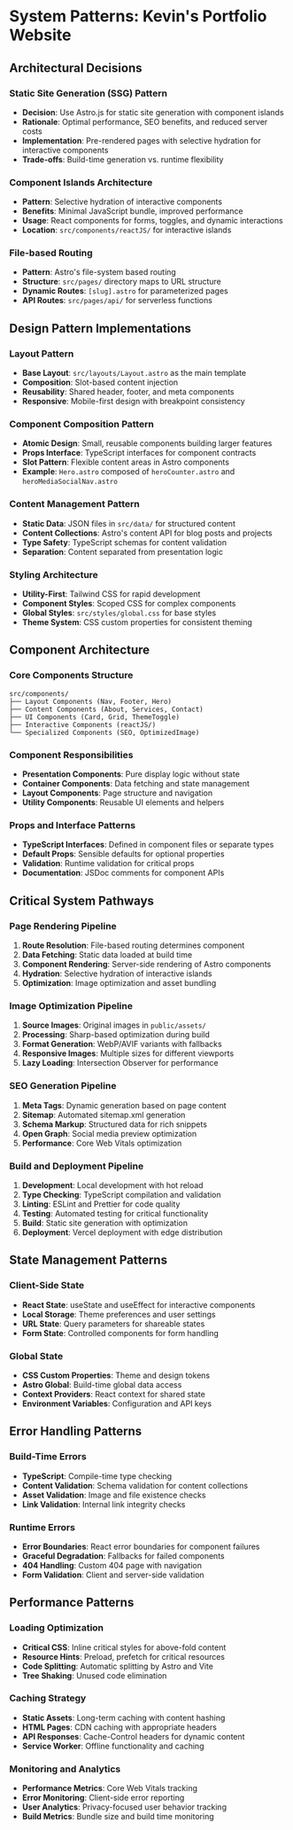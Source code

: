 # System Patterns: Kevin's Portfolio Website

## Architectural Decisions

### Static Site Generation (SSG) Pattern
- **Decision**: Use Astro.js for static site generation with component islands
- **Rationale**: Optimal performance, SEO benefits, and reduced server costs
- **Implementation**: Pre-rendered pages with selective hydration for interactive components
- **Trade-offs**: Build-time generation vs. runtime flexibility

### Component Islands Architecture
- **Pattern**: Selective hydration of interactive components
- **Benefits**: Minimal JavaScript bundle, improved performance
- **Usage**: React components for forms, toggles, and dynamic interactions
- **Location**: `src/components/reactJS/` for interactive islands

### File-based Routing
- **Pattern**: Astro's file-system based routing
- **Structure**: `src/pages/` directory maps to URL structure
- **Dynamic Routes**: `[slug].astro` for parameterized pages
- **API Routes**: `src/pages/api/` for serverless functions

## Design Pattern Implementations

### Layout Pattern
- **Base Layout**: `src/layouts/Layout.astro` as the main template
- **Composition**: Slot-based content injection
- **Reusability**: Shared header, footer, and meta components
- **Responsive**: Mobile-first design with breakpoint consistency

### Component Composition Pattern
- **Atomic Design**: Small, reusable components building larger features
- **Props Interface**: TypeScript interfaces for component contracts
- **Slot Pattern**: Flexible content areas in Astro components
- **Example**: `Hero.astro` composed of `heroCounter.astro` and `heroMediaSocialNav.astro`

### Content Management Pattern
- **Static Data**: JSON files in `src/data/` for structured content
- **Content Collections**: Astro's content API for blog posts and projects
- **Type Safety**: TypeScript schemas for content validation
- **Separation**: Content separated from presentation logic

### Styling Architecture
- **Utility-First**: Tailwind CSS for rapid development
- **Component Styles**: Scoped CSS for complex components
- **Global Styles**: `src/styles/global.css` for base styles
- **Theme System**: CSS custom properties for consistent theming

## Component Architecture

### Core Components Structure
```
src/components/
├── Layout Components (Nav, Footer, Hero)
├── Content Components (About, Services, Contact)
├── UI Components (Card, Grid, ThemeToggle)
├── Interactive Components (reactJS/)
└── Specialized Components (SEO, OptimizedImage)
```

### Component Responsibilities
- **Presentation Components**: Pure display logic without state
- **Container Components**: Data fetching and state management
- **Layout Components**: Page structure and navigation
- **Utility Components**: Reusable UI elements and helpers

### Props and Interface Patterns
- **TypeScript Interfaces**: Defined in component files or separate types
- **Default Props**: Sensible defaults for optional properties
- **Validation**: Runtime validation for critical props
- **Documentation**: JSDoc comments for component APIs

## Critical System Pathways

### Page Rendering Pipeline
1. **Route Resolution**: File-based routing determines component
2. **Data Fetching**: Static data loaded at build time
3. **Component Rendering**: Server-side rendering of Astro components
4. **Hydration**: Selective hydration of interactive islands
5. **Optimization**: Image optimization and asset bundling

### Image Optimization Pipeline
1. **Source Images**: Original images in `public/assets/`
2. **Processing**: Sharp-based optimization during build
3. **Format Generation**: WebP/AVIF variants with fallbacks
4. **Responsive Images**: Multiple sizes for different viewports
5. **Lazy Loading**: Intersection Observer for performance

### SEO Generation Pipeline
1. **Meta Tags**: Dynamic generation based on page content
2. **Sitemap**: Automated sitemap.xml generation
3. **Schema Markup**: Structured data for rich snippets
4. **Open Graph**: Social media preview optimization
5. **Performance**: Core Web Vitals optimization

### Build and Deployment Pipeline
1. **Development**: Local development with hot reload
2. **Type Checking**: TypeScript compilation and validation
3. **Linting**: ESLint and Prettier for code quality
4. **Testing**: Automated testing for critical functionality
5. **Build**: Static site generation with optimization
6. **Deployment**: Vercel deployment with edge distribution

## State Management Patterns

### Client-Side State
- **React State**: useState and useEffect for interactive components
- **Local Storage**: Theme preferences and user settings
- **URL State**: Query parameters for shareable states
- **Form State**: Controlled components for form handling

### Global State
- **CSS Custom Properties**: Theme and design tokens
- **Astro Global**: Build-time global data access
- **Context Providers**: React context for shared state
- **Environment Variables**: Configuration and API keys

## Error Handling Patterns

### Build-Time Errors
- **TypeScript**: Compile-time type checking
- **Content Validation**: Schema validation for content collections
- **Asset Validation**: Image and file existence checks
- **Link Validation**: Internal link integrity checks

### Runtime Errors
- **Error Boundaries**: React error boundaries for component failures
- **Graceful Degradation**: Fallbacks for failed components
- **404 Handling**: Custom 404 page with navigation
- **Form Validation**: Client and server-side validation

## Performance Patterns

### Loading Optimization
- **Critical CSS**: Inline critical styles for above-fold content
- **Resource Hints**: Preload, prefetch for critical resources
- **Code Splitting**: Automatic splitting by Astro and Vite
- **Tree Shaking**: Unused code elimination

### Caching Strategy
- **Static Assets**: Long-term caching with content hashing
- **HTML Pages**: CDN caching with appropriate headers
- **API Responses**: Cache-Control headers for dynamic content
- **Service Worker**: Offline functionality and caching

### Monitoring and Analytics
- **Performance Metrics**: Core Web Vitals tracking
- **Error Monitoring**: Client-side error reporting
- **User Analytics**: Privacy-focused user behavior tracking
- **Build Metrics**: Bundle size and build time monitoring